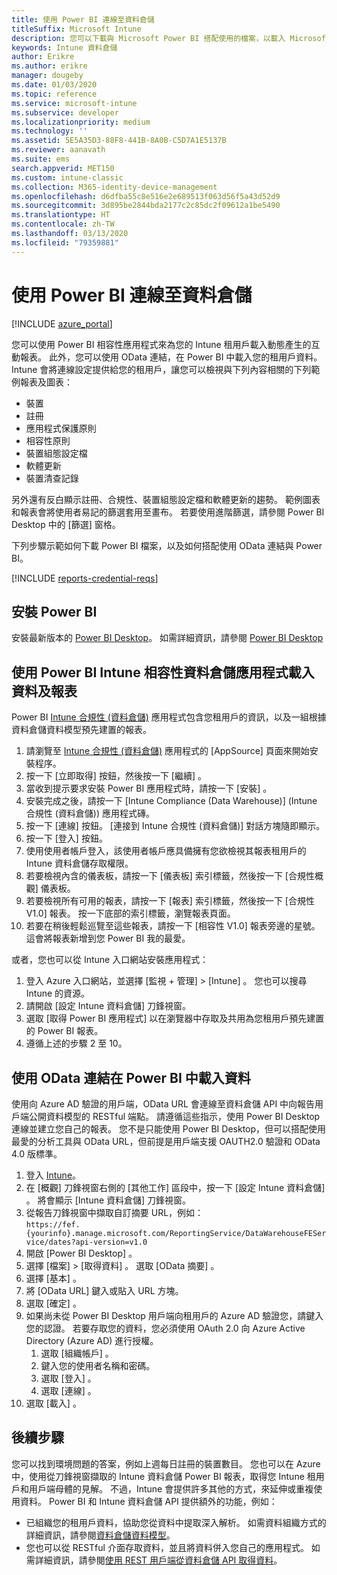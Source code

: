```yaml
---
title: 使用 Power BI 連線至資料倉儲
titleSuffix: Microsoft Intune
description: 您可以下載與 Microsoft Power BI 搭配使用的檔案，以載入 Microsoft Intune 租用戶動態產生的互動式報表。
keywords: Intune 資料倉儲
author: Erikre
ms.author: erikre
manager: dougeby
ms.date: 01/03/2020
ms.topic: reference
ms.service: microsoft-intune
ms.subservice: developer
ms.localizationpriority: medium
ms.technology: ''
ms.assetid: 5E5A35D3-88F8-441B-8A0B-C5D7A1E5137B
ms.reviewer: aanavath
ms.suite: ems
search.appverid: MET150
ms.custom: intune-classic
ms.collection: M365-identity-device-management
ms.openlocfilehash: d6dfba55c8e516e2e689513f063d56f5a43d52d9
ms.sourcegitcommit: 3d895be2844bda2177c2c85dc2f09612a1be5490
ms.translationtype: HT
ms.contentlocale: zh-TW
ms.lasthandoff: 03/13/2020
ms.locfileid: "79359881"
---
```

# <a name="connect-to-the-data-warehouse-with-power-bi"></a>使用 Power BI 連線至資料倉儲

[!INCLUDE [azure_portal](../includes/azure_portal.md)]

您可以使用 Power BI 相容性應用程式來為您的 Intune 租用戶載入動態產生的互動報表。 此外，您可以使用 OData 連結，在 Power BI 中載入您的租用戶資料。 Intune 會將連線設定提供給您的租用戶，讓您可以檢視與下列內容相關的下列範例報表及圖表：  

- 裝置
- 註冊
- 應用程式保護原則
- 相容性原則
- 裝置組態設定檔
- 軟體更新
- 裝置清查記錄

另外還有反白顯示註冊、合規性、裝置組態設定檔和軟體更新的趨勢。 範例圖表和報表會將使用者易記的篩選套用至畫布。 若要使用進階篩選，請參閱 Power BI Desktop 中的 [篩選]  窗格。

下列步驟示範如何下載 Power BI 檔案，以及如何搭配使用 OData 連結與 Power BI。

[!INCLUDE [reports-credential-reqs](../includes/reports-credential-reqs.md)]

## <a name="install-power-bi"></a>安裝 Power BI

安裝最新版本的 [Power BI Desktop](https://aka.ms/intune/datawarehouseapi/installpowerbi)。 如需詳細資訊，請參閱 [Power BI Desktop](https://powerbi.microsoft.com/desktop)

## <a name="load-the-data-and-reports-using-the-power-bi-intune-compliance-data-warehouse-app"></a>使用 Power BI Intune 相容性資料倉儲應用程式載入資料及報表

Power BI [Intune 合規性 (資料倉儲)](https://aka.ms/intune/datawarehouseapi/getpowerbiapp) 應用程式包含您租用戶的資訊，以及一組根據資料倉儲資料模型預先建置的報表。

1. 請瀏覽至 [Intune 合規性 (資料倉儲)](https://aka.ms/intune/datawarehouseapi/getpowerbiapp) 應用程式的 [AppSource]  頁面來開始安裝程序。
2. 按一下 [立即取得]  按鈕，然後按一下 [繼續]  。
3. 當收到提示要求安裝 Power BI 應用程式時，請按一下 [安裝]  。
4. 安裝完成之後，請按一下 [Intune Compliance (Data Warehouse)] \(Intune 合規性 (資料倉儲)\)  應用程式磚。
5. 按一下 [連線]  按鈕。 [連接到 Intune 合規性 (資料倉儲)]  對話方塊隨即顯示。
6. 按一下 [登入]  按鈕。
7. 使用使用者帳戶登入，該使用者帳戶應具備擁有您欲檢視其報表租用戶的 Intune 資料倉儲存取權限。
8. 若要檢視內含的儀表板，請按一下 [儀表板]  索引標籤，然後按一下 [合規性概觀]  儀表板。
9. 若要檢視所有可用的報表，請按一下 [報表]  索引標籤，然後按一下 [合規性 V1.0]  報表。 按一下底部的索引標籤，瀏覽報表頁面。
10. 若要在稍後輕鬆巡覽至這些報表，請按一下 [相容性 V1.0]  報表旁邊的星號。 這會將報表新增到您 Power BI 我的最愛。

或者，您也可以從 Intune 入口網站安裝應用程式：

1. 登入 Azure 入口網站，並選擇 [監視 + 管理]   > [Intune]  。 您也可以搜尋 Intune 的資源。
2. 請開啟 [設定 Intune 資料倉儲]  刀鋒視窗。
3. 選取 [取得 Power BI 應用程式]  以在瀏覽器中存取及共用為您租用戶預先建置的 Power BI 報表。
4. 遵循上述的步驟 2 至 10。

## <a name="load-the-data-in-power-bi-using-the-odata-link"></a>使用 OData 連結在 Power BI 中載入資料

使用向 Azure AD 驗證的用戶端，OData URL 會連線至資料倉儲 API 中向報告用戶端公開資料模型的 RESTful 端點。 請遵循這些指示，使用 Power BI Desktop 連線並建立您自己的報表。 您不是只能使用 Power BI Desktop，但可以搭配使用最愛的分析工具與 OData URL，但前提是用戶端支援 OAUTH2.0 驗證和 OData 4.0 版標準。

1. 登入 [Intune](https://go.microsoft.com/fwlink/?linkid=2090973)。
2. 在 [概觀] 刀鋒視窗右側的 [其他工作]  區段中，按一下 [設定 Intune 資料倉儲]  。 將會顯示 [Intune 資料倉儲]  刀鋒視窗。
3. 從報告刀鋒視窗中擷取自訂摘要 URL，例如：<br>
    `https://fef.{yourinfo}.manage.microsoft.com/ReportingService/DataWarehouseFEService/dates?api-version=v1.0`
4. 開啟 [Power BI Desktop]  。
5. 選擇 [檔案]   > [取得資料]  。 選取 [OData 摘要]  。
6. 選擇 [基本]  。
7. 將 [OData URL]  鍵入或貼入 URL 方塊。
8. 選取 [確定]  。
9. 如果尚未從 Power BI Desktop 用戶端向租用戶的 Azure AD 驗證您，請鍵入您的認證。 若要存取您的資料，您必須使用 OAuth 2.0 向 Azure Active Directory (Azure AD) 進行授權。  
    1. 選取 [組織帳戶]  。  
    2. 鍵入您的使用者名稱和密碼。  
    3. 選取 [登入]  。  
    4. 選取 [連線]  。  
10. 選取 [載入]  。

## <a name="next-steps"></a>後續步驟

您可以找到環境問題的答案，例如上週每日註冊的裝置數目。 您也可以在 Azure 中，使用從刀鋒視窗擷取的 Intune 資料倉儲 Power BI 報表，取得您 Intune 租用戶和用戶端母體的見解。 不過，Intune 會提供許多其他的方式，來延伸或重複使用資料。 Power BI 和 Intune 資料倉儲 API 提供額外的功能，例如：

<!-- - You can use Power BI Desktop to create additional report types with your data. For example, you could create a custom chart representing the ratio of device manufactures in your enterprise. For more information about creating custom reports with Power BI and the Intune Data Warehouse, see `BLOG POST ON POWER BI`. -->
- 已組織您的租用戶資料，協助您從資料中提取深入解析。 如需資料組織方式的詳細資訊，請參閱[資料倉儲資料模型](reports-ref-data-model.md)。
- 您也可以從 RESTful 介面存取資料，並且將資料併入您自己的應用程式。 如需詳細資訊，請參閱[使用 REST 用戶端從資料倉儲 API 取得資料](reports-proc-data-rest.md)。
